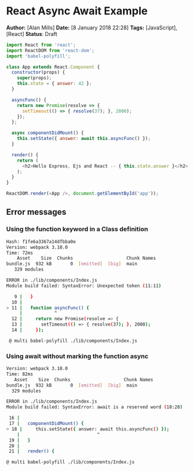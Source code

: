 # React Async Await Example
**Author:** [Alan Mills]
**Date:** [8 January 2018 22:28]
**Tags:** [JavaScript], [React]
**Status**: Draft

``` JavaScript
import React from 'react';
import ReactDOM from 'react-dom';
import 'babel-polyfill';

class App extends React.Component {
  constructor(props) {
    super(props);
    this.state = { answer: 42 };
  }

  asyncFunc() {
    return new Promise(resolve => {
      setTimeout(() => { resolve(37); }, 2000);
    });
  };

  async componentDidMount() {
    this.setState({ answer: await this.asyncFunc() });
  }

  render() {
    return (
      <h2>Hello Express, Ejs and React -- { this.state.answer }</h2>
    );
  }
}

ReactDOM.render(<App />, document.getElementById('app'));
```

## Error messages
### Using the function keyword in a Class definition
``` bash
Hash: f1fe6a3367a14dfbba0e
Version: webpack 3.10.0
Time: 72ms
    Asset    Size  Chunks                    Chunk Names
bundle.js  932 kB       0  [emitted]  [big]  main
   329 modules

ERROR in ./lib/components/Index.js
Module build failed: SyntaxError: Unexpected token (11:11)

   9 |   }
  10 | 
> 11 |   function asyncFunc() {
     |            ^
  12 |     return new Promise(resolve => {
  13 |       setTimeout(() => { resolve(37); }, 2000);
  14 |     });

 @ multi babel-polyfill ./lib/components/Index.js
 ```

 ### Using await without marking the function async
 ``` bash
 Version: webpack 3.10.0
Time: 82ms
    Asset    Size  Chunks                    Chunk Names
bundle.js  932 kB       0  [emitted]  [big]  main
   329 modules

ERROR in ./lib/components/Index.js
Module build failed: SyntaxError: await is a reserved word (18:28)

  16 | 
  17 |   componentDidMount() {
> 18 |     this.setState({ answer: await this.asyncFunc() });
     |                             ^
  19 |   }
  20 | 
  21 |   render() {

 @ multi babel-polyfill ./lib/components/Index.js
 ```